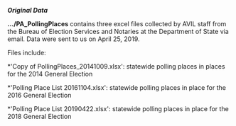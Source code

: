 ***Original Data***

**.../PA_PollingPlaces** contains three excel files collected by AVIL staff from the Bureau of Election Services and Notaries at the Department of State via email. Data were sent to us on April 25, 2019. 

Files include:

*'Copy of PollingPlaces_20141009.xlsx': statewide polling places in places for the 2014 General Election

*'Polling Place List 20161104.xlsx': statewide polling places in place for the 2016 General Election

*'Polling Place List 20190422.xlsx': statewide polling places in place for the 2018 General Election

